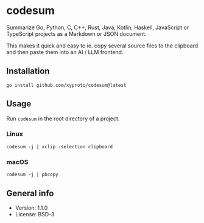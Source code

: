 # codesum

Summarize Go, Python, C, C++, Rust, Java, Kotlin, Haskell, JavaScript or TypeScript  projects as a Markdown or JSON document.

This makes it quick and easy to ie. copy several source files to the clipboard and then paste them into an AI / LLM frontend.

## Installation

    go install github.com/xyproto/codesum@latest

## Usage

Run `codesum` in the root directory of a project.

### Linux

    codesum -j | xclip -selection clipboard

### macOS

    codesum -j | pbcopy

## General info

* Version: 1.1.0
* License: BSD-3
